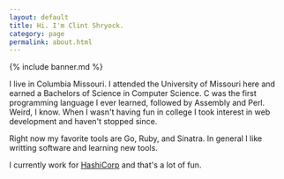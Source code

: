 ```yaml
---
layout: default
title: Hi. I'm Clint Shryock.
category: page
permalink: about.html
---
```


{% include banner.md %}

I live in Columbia Missouri. I attended the University of Missouri here and earned a Bachelors of Science in Computer Science.  C was the first programming language I ever learned, followed by Assembly and Perl. Weird, I know.  When I wasn't having fun in college I took interest in web development and haven't stopped since.

Right now my favorite tools are Go, Ruby, and Sinatra. In
general I like writting software and learning new tools. 

I currently work for [HashiCorp][1] and that's a lot of fun. 

[1]: https://www.hashicorp.com
